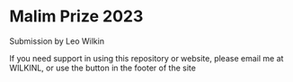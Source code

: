 # Malim Prize 2023
Submission by Leo Wilkin

If you need support in using this repository or website, please email me at WILKINL, or use the button in the footer of the site
